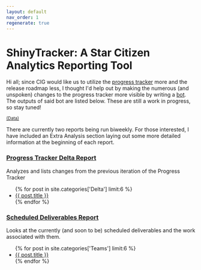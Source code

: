 ```yaml
---
layout: default
nav_order: 1
regenerate: true
---
```


<h1>ShinyTracker: A Star Citizen Analytics Reporting Tool</h1>
<p>Hi all; since CIG would like us to utilize the <a href="https://robertsspaceindustries.com/roadmap/progress-tracker/deliverables" target="_blank">progress tracker</a> more and the release roadmap less, I thought I'd help out by making the numerous (and unspoken) changes to the progress tracker more visible by writing a <a href="https://github.com/ShinyHobo/ec-bot" target="_blank">bot</a>. The outputs of said bot are listed below. These are still a work in progress, so stay tuned!</p>
<sup><a href="{{ '/data' | relative_url}}">(Data)</a></sup>
<p>There are currently two reports being run biweekly. For those interested, I have included an Extra Analysis section laying out some more detailed information at the beginning of each report.</p>
<div class="posts-list">
  <h2 id="no-changes-disclaimer" style="color: darkturquoise; display: none">No changes have been detected for the week of 2023-02-08. Check back next time!</h2>
  <div id="deltas" class="posts">
    <h3><a class="category-link" href="{{ '/categories/delta/' | relative_url }}" target="_blank">Progress Tracker Delta Report</a></h3>
    <p class="index-post-desc">Analyzes and lists changes from the previous iteration of the Progress Tracker</p>
    <ul>
      {% for post in site.categories['Delta'] limit:6 %}
        <li>
          <a href="{{ post.url | relative_url }}" target="_blank">{{ post.title }}</a>
        </li>
      {% endfor %}
    </ul>
  </div>
  <div id="teams" class="posts">
    <h3><a class="category-link" href="{{ '/categories/teams/' | relative_url }}" target="_blank">Scheduled Deliverables Report</a></h3>
    <p class="index-post-desc">Looks at the currently (and soon to be) scheduled deliverables and the work associated with them.</p>
    <ul>
      {% for post in site.categories['Teams'] limit:6 %}
        <li>
          <a href="{{ post.url | relative_url }}" target="_blank">{{ post.title }}</a>
        </li>
      {% endfor %}
    </ul>
  </div>
</div>
